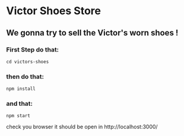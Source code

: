 # Victor Shoes Store
## We gonna try to sell the Victor's worn shoes !

### First Step do that:
```
cd victors-shoes
```
### then do that:
``` 
npm install
```
### and that:
```
npm start
```

check you browser it should be open in http://localhost:3000/
